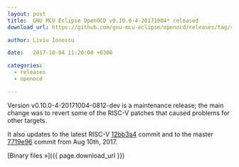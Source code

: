 ```yaml
---
layout: post
title:  GNU MCU Eclipse OpenOCD v0.10.0-4-20171004* released
download_url: https://github.com/gnu-mcu-eclipse/openocd/releases/tag/v0.10.0-4-20171004-0812-dev

author: Liviu Ionescu

date:   2017-10-04 11:20:00 +0300

categories:
  - releases
  - openocd

---
```


Version v0.10.0-4-20171004-0812-dev is a maintenance release; the main change was to revert some of the RISC-V patches that caused problems for other targets. 

It also updates to the latest RISC-V [12bb3a4](https://github.com/gnu-mcu-eclipse/openocd/commit/12bb3a4fd4a3fe52e15ff01dfff1a7a723d46463) commit and to the master [7719e96](https://github.com/gnu-mcu-eclipse/openocd/commit/7719e9618e753ac41a46a2488dfba549ac578891) commit from Aug 10th, 2017.

[Binary files »]({{ page.download_url }})

